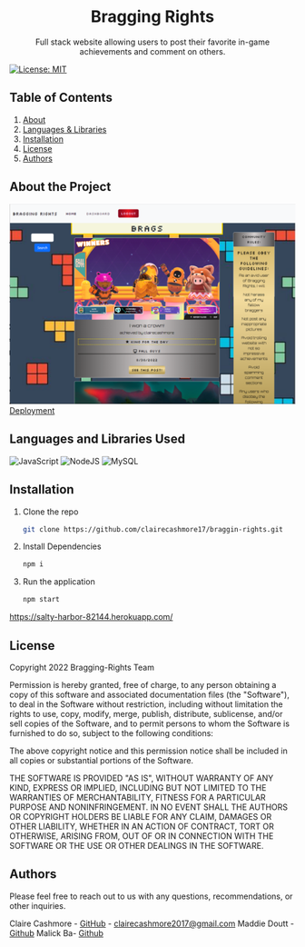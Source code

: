 <p align="center">
    <h1 align="center">Bragging Rights</h1>
    <p align="center">Full stack website allowing users to post their favorite in-game achievements and comment on others.</p>
</p>

[![License: MIT](https://img.shields.io/badge/License-MIT-yellow.svg)](https://opensource.org/licenses/MIT)

## Table of Contents

<ol>
    <li><a href="#about-the-project">About</a></li>
    <li><a href="#languages-and-libraries-used">Languages & Libraries</a></li>
    <li><a href="#installation">Installation</a></li>
    <li><a href="#license">License</a></li>
    <li><a href="#authors">Authors</a></li>
</ol>

## About the Project

![Home_screenshot](https://raw.githubusercontent.com/clairecashmore17/claire-cashmore-portfolio/main/src/images/Braggin_rights.png)<br />
[Deployment](https://aqueous-stream-06315.herokuapp.com/)

## Languages and Libraries Used

![JavaScript](https://img.shields.io/badge/javascript-%23323330.svg?style=for-the-badge&logo=javascript&logoColor=%23F7DF1E)
![NodeJS](https://img.shields.io/badge/node.js-6DA55F?style=for-the-badge&logo=node.js&logoColor=white)
![MySQL](https://img.shields.io/badge/mysql-%2300f.svg?style=for-the-badge&logo=mysql&logoColor=white)

## Installation

1. Clone the repo
   ```sh
   git clone https://github.com/clairecashmore17/braggin-rights.git
   ```
2. Install Dependencies
   ```sh
   npm i
   ```
3. Run the application
   ```sh
   npm start
   ```

https://salty-harbor-82144.herokuapp.com/

## License

Copyright 2022 Bragging-Rights Team

Permission is hereby granted, free of charge, to any person obtaining a copy of this software and associated documentation files (the "Software"), to deal in the Software without restriction, including without limitation the rights to use, copy, modify, merge, publish, distribute, sublicense, and/or sell copies of the Software, and to permit persons to whom the Software is furnished to do so, subject to the following conditions:

The above copyright notice and this permission notice shall be included in all copies or substantial portions of the Software.

THE SOFTWARE IS PROVIDED "AS IS", WITHOUT WARRANTY OF ANY KIND, EXPRESS OR IMPLIED, INCLUDING BUT NOT LIMITED TO THE WARRANTIES OF MERCHANTABILITY, FITNESS FOR A PARTICULAR PURPOSE AND NONINFRINGEMENT. IN NO EVENT SHALL THE AUTHORS OR COPYRIGHT HOLDERS BE LIABLE FOR ANY CLAIM, DAMAGES OR OTHER LIABILITY, WHETHER IN AN ACTION OF CONTRACT, TORT OR OTHERWISE, ARISING FROM, OUT OF OR IN CONNECTION WITH THE SOFTWARE OR THE USE OR OTHER DEALINGS IN THE SOFTWARE.

## Authors

Please feel free to reach out to us with any questions, recommendations, or other inquiries.

Claire Cashmore - [GitHub](https://github.com/claire_cashmore17/) - clairecashmore2017@gmail.com
Maddie Doutt - [Github](https://github.com/cultstatue)
Malick Ba- [Github](https://github.com/malickbax/)
